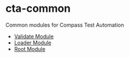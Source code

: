 cta-common
==========

Common modules for Compass Test Automation

* [Validate Module](/lib/validate/README.md)
* [Loader Module](/lib/loader/README.md)
* [Root Module](/lib/root/README.md)